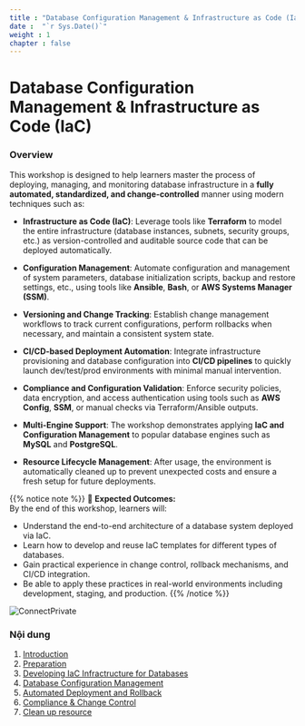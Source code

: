 ```yaml
---
title : "Database Configuration Management & Infrastructure as Code (IaC)"
date :  "`r Sys.Date()`" 
weight : 1 
chapter : false
---
```

# Database Configuration Management & Infrastructure as Code (IaC)

### Overview

This workshop is designed to help learners master the process of deploying, managing, and monitoring database infrastructure in a **fully automated, standardized, and change-controlled** manner using modern techniques such as:

- **Infrastructure as Code (IaC)**: Leverage tools like **Terraform** to model the entire infrastructure (database instances, subnets, security groups, etc.) as version-controlled and auditable source code that can be deployed automatically.

- **Configuration Management**: Automate configuration and management of system parameters, database initialization scripts, backup and restore settings, etc., using tools like **Ansible**, **Bash**, or **AWS Systems Manager (SSM)**.

- **Versioning and Change Tracking**: Establish change management workflows to track current configurations, perform rollbacks when necessary, and maintain a consistent system state.

- **CI/CD-based Deployment Automation**: Integrate infrastructure provisioning and database configuration into **CI/CD pipelines** to quickly launch dev/test/prod environments with minimal manual intervention.

- **Compliance and Configuration Validation**: Enforce security policies, data encryption, and access authentication using tools such as **AWS Config**, **SSM**, or manual checks via Terraform/Ansible outputs.

- **Multi-Engine Support**: The workshop demonstrates applying **IaC and Configuration Management** to popular database engines such as **MySQL** and **PostgreSQL**.

- **Resource Lifecycle Management**: After usage, the environment is automatically cleaned up to prevent unexpected costs and ensure a fresh setup for future deployments.

{{% notice note %}}
🎯 **Expected Outcomes:**  
By the end of this workshop, learners will:
- Understand the end-to-end architecture of a database system deployed via IaC.
- Learn how to develop and reuse IaC templates for different types of databases.
- Gain practical experience in change control, rollback mechanisms, and CI/CD integration.
- Be able to apply these practices in real-world environments including development, staging, and production.
{{% /notice %}}

![ConnectPrivate](/images/arc-log.png) 

### Nội dung

 1. [Introduction](1-introduce/)
 2. [Preparation](2-Prerequiste/)
 3. [Developing IaC Infractructure for Databases](3-Accessibilitytoinstance/)
 4. [Database Configuration Management](4-s3log/)
 5. [Automated Deployment and Rollback](5-Portfwd/)
 6. [Compliance & Change Control](6-Compliance/)
 7. [Clean up resource](7-Cleanup/)
